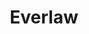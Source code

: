 ---
blog: https://everlaw.com/resources/blog
facebook: https://facebook.com/everlaw.inc
linkedin: https://linkedin.com/company/everlaw
logohandle: everlaw
sort: everlaw
title: Everlaw
twitter: https://x.com/everlaw
website: https://www.everlaw.com/
youtube: https://youtube.com/everlaw
---